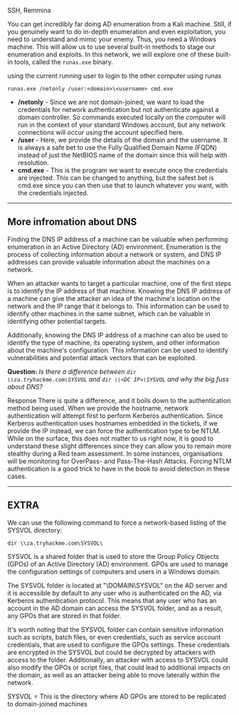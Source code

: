 
SSH, Remmina


You can get incredibly far doing AD enumeration from a Kali machine. Still, if you genuinely want to do in-depth enumeration and even exploitation, you need to understand and mimic your enemy. Thus, you need a Windows machine. This will allow us to use several built-in methods to stage our enumeration and exploits. In this network, we will explore one of these built-in tools, called the `runas.exe` binary.

using the current running user to login to the other computer using runas

```
runas.exe /netonly /user:<domain>\<username> cmd.exe
```
-   **/netonly** - Since we are not domain-joined, we want to load the credentials for network authentication but not authenticate against a domain controller. So commands executed locally on the computer will run in the context of your standard Windows account, but any network connections will occur using the account specified here.
-   **/user** - Here, we provide the details of the domain and the username. It is always a safe bet to use the Fully Qualified Domain Name (FQDN) instead of just the NetBIOS name of the domain since this will help with resolution.
-   **cmd.exe** - This is the program we want to execute once the credentials are injected. This can be changed to anything, but the safest bet is cmd.exe since you can then use that to launch whatever you want, with the credentials injected.

---

<h2>More infromation about DNS</h2>

Finding the DNS IP address of a machine can be valuable when performing enumeration in an Active Directory (AD) environment. Enumeration is the process of collecting information about a network or system, and DNS IP addresses can provide valuable information about the machines on a network.

When an attacker wants to target a particular machine, one of the first steps is to identify the IP address of that machine. Knowing the DNS IP address of a machine can give the attacker an idea of the machine's location on the network and the IP range that it belongs to. This information can be used to identify other machines in the same subnet, which can be valuable in identifying other potential targets.

Additionally, knowing the DNS IP address of a machine can also be used to identify the type of machine, its operating system, and other information about the machine's configuration. This information can be used to identify vulnerabilities and potential attack vectors that can be exploited.


**Question:** _Is there a difference between_ _`dir \\za.tryhackme.com\SYSVOL` and `dir \\<DC IP>\SYSVOL`_ _and why the big fuss about DNS?_

Response
	There is quite a difference, and it boils down to the authentication method being used. When we provide the hostname, network authentication will attempt first to perform Kerberos authentication. Since Kerberos authentication uses hostnames embedded in the tickets, if we provide the IP instead, we can force the authentication type to be NTLM. While on the surface, this does not matter to us right now, it is good to understand these slight differences since they can allow you to remain more stealthy during a Red team assessment. In some instances, organisations will be monitoring for OverPass- and Pass-The-Hash Attacks. Forcing NTLM authentication is a good trick to have in the book to avoid detection in these cases.


---

<h2>EXTRA</h2>

We can use the following command to force a network-based listing of the SYSVOL directory:

```
dir \\za.tryhackme.com\SYSVOL\
```

SYSVOL is a shared folder that is used to store the Group Policy Objects (GPOs) of an Active Directory (AD) environment. GPOs are used to manage the configuration settings of computers and users in a Windows domain.

The SYSVOL folder is located at "\DOMAIN\SYSVOL" on the AD server and it is accessible by default to any user who is authenticated on the AD, via Kerberos authentication protocol. This means that any user who has an account in the AD domain can access the SYSVOL folder, and as a result, any GPOs that are stored in that folder.

It's worth noting that the SYSVOL folder can contain sensitive information such as scripts, batch files, or even credentials, such as service account credentials, that are used to configure the GPOs settings. These credentials are encrypted in the SYSVOL but could be decrypted by attackers with access to the folder. Additionally, an attacker with access to SYSVOL could also modify the GPOs or script files, that could lead to additional impacts on the domain, as well as an attacker being able to move laterally within the network.

SYSVOL = This is the directory where AD GPOs are stored to be replicated to domain-joined machines